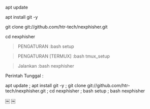 apt update

apt install git -y

git clone git://github.com/htr-tech/nexphisher.git

cd nexphisher

> PENGATURAN :bash setup

> PENGATURAN [TERMUX] :bash tmux_setup

> Jalankan :bash nexphisher

Perintah Tunggal :

apt update ; apt install git -y ; git clone git://github.com/htr-tech/nexphisher.git ; cd nexphisher ; bash setup ; bash nexphisher 


￼ ￼











